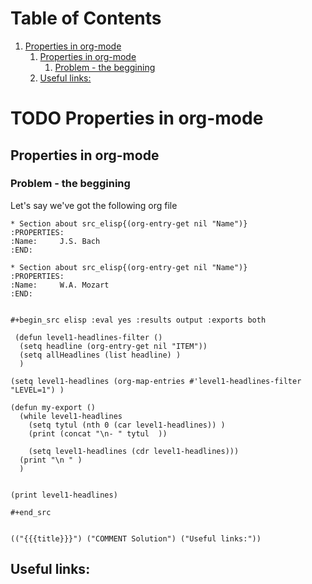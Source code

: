 
# Table of Contents

1.  [Properties in org-mode](#org562af2e)
    1.  [Properties in org-mode](#orgdeebbbf)
        1.  [Problem - the beggining](#orgd6ec3a1)
    2.  [Useful links:](#org15e6e06)



<a id="org562af2e"></a>

# TODO Properties in org-mode


<a id="orgdeebbbf"></a>

## Properties in org-mode


<a id="orgd6ec3a1"></a>

### Problem - the beggining

Let's say we've got the following org file

    * Section about src_elisp{(org-entry-get nil "Name")}
    :PROPERTIES:
    :Name:     J.S. Bach
    :END:
    
    * Section about src_elisp{(org-entry-get nil "Name")}
    :PROPERTIES:
    :Name:     W.A. Mozart
    :END:
    
    
    #+begin_src elisp :eval yes :results output :exports both
    
     (defun level1-headlines-filter ()
      (setq headline (org-entry-get nil "ITEM"))
      (setq allHeadlines (list headline) )    
      )
    
    (setq level1-headlines (org-map-entries #'level1-headlines-filter "LEVEL=1") )
    
    (defun my-export ()
      (while level1-headlines
        (setq tytul (nth 0 (car level1-headlines)) )
        (print (concat "\n- " tytul  ))
    
        (setq level1-headlines (cdr level1-headlines)))
      (print "\n " )
      )
    
    
    (print level1-headlines)
    
    #+end_src

    
    (("{{{title}}}") ("COMMENT Solution") ("Useful links:"))


<a id="org15e6e06"></a>

## Useful links:

